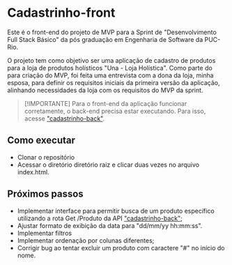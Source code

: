 # Cadastrinho-front
Este é o front-end do projeto de MVP para a Sprint de "Desenvolvimento Full Stack Básico" da pós graduação em Engenharia de Software da PUC-Rio.

O projeto tem como objetivo ser uma aplicação de cadastro de produtos para a loja de produtos holísticos "Una - Loja Holística".
Como parte do para criação do MVP, foi feita uma entrevista com a dona da loja, minha esposa, para definir os requisitos iniciais da primeira versão da aplicação, alinhando necessidades da loja com os requisitos do MVP da sprint.

> [!IMPORTANTE]
> Para o front-end da aplicação funcionar corretamente, o back-end precisa estar executando. Para isso, acesse ["cadastrinho-back"](https://github.com/dougcarrico/cadastrinho-back/).

## Como executar

- Clonar o repositório
- Acessar o diretório diretório raiz e clicar duas vezes no arquivo index.html.

## Próximos passos

- Implementar interface para permitir busca de um produto específico utilizando a rota Get /Produto da API ["cadastrinho-back"](https://github.com/dougcarrico/cadastrinho-back/);
- Ajustar formato de exibição da data para "dd/mm/yy hh:mm:ss".
- Implementar filtros
- Implementar ordenação por colunas diferentes;
- Corrigir bug ao tentar excluir um produto com caractere "#" no início do nome.




